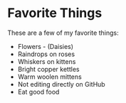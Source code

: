# Favorite Things

These are a few of my favorite things:

- Flowers - (Daisies)
- Raindrops on roses
- Whiskers on kittens
- Bright copper kettles
- Warm woolen mittens
- Not editing directly on GitHub
- Eat good food
